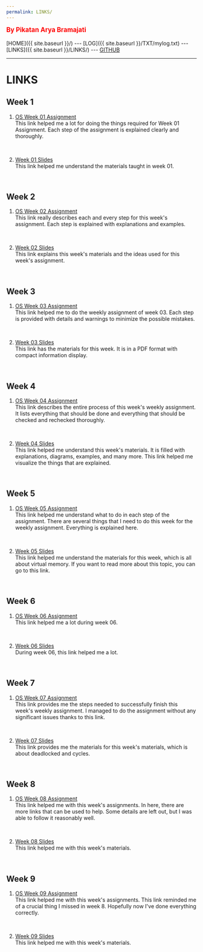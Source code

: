 ```yaml
---
permalink: LINKS/
---
```

<span style="color:red; font-weight:bold; font-size:larger;">By Pikatan Arya Bramajati</span>
<br><br>
[HOME]({{ site.baseurl }}/) ---
[LOG]({{ site.baseurl }}/TXT/mylog.txt) ---
[LINKS]({{ site.baseurl }}/LINKS/) ---
[GITHUB](https://github.com/Pyqe/os222)
<br>
<hr>

# LINKS

## Week 1
1. [OS Week 01 Assignment](https://osp4diss.vlsm.org/AOS.html#idx01)<br>
    This link helped me a lot for doing the things required for Week 01 Assignment. Each step of the assignment is explained clearly and thoroughly.
<br>

2. [Week 01 Slides](https://os.vlsm.org/Slides/os01.pdf)<br>
    This link helped me understand the materials taught in week 01.
<br>

## Week 2
1. [OS Week 02 Assignment](https://osp4diss.vlsm.org/AOS.html#idx02)<br>
    This link really describes each and every step for this week's assignment. Each step is explained with explanations and examples.
<br>

2. [Week 02 Slides](https://os.vlsm.org/Slides/os02.pdf)<br>
    This link explains this week's materials and the ideas used for this week's assignment.
<br>

## Week 3
1. [OS Week 03 Assignment](https://osp4diss.vlsm.org/AOS.html#idx03)<br>
    This link helped me to do the weekly assignment of week 03. Each step is provided with details and warnings to minimize the possible mistakes.
<br>

2. [Week 03 Slides](https://os.vlsm.org/Slides/os03.pdf)<br>
    This link has the materials for this week. It is in a PDF format with compact information display.
<br>

## Week 4
1. [OS Week 04 Assignment](https://osp4diss.vlsm.org/AOS.html#idx04)<br>
    This link describes the entire process of this week's weekly assignment. It lists everything that should be done and everything that should be checked and rechecked thoroughly.
<br>

2. [Week 04 Slides](https://os.vlsm.org/Slides/os04.pdf)<br>
    This link helped me understand this week's materials. It is filled with explanations, diagrams, examples, and many more. This link helped me visualize the things that are explained.
<br>

## Week 5
1. [OS Week 05 Assignment](https://osp4diss.vlsm.org/AOS.html#idx05)<br>
    This link helped me understand what to do in each step of the assignment. There are several things that I need to do this week for the weekly assignment. Everything is explained here.
<br>

2. [Week 05 Slides](https://os.vlsm.org/Slides/os05.pdf)<br>
    This link helped me understand the materials for this week, which is all about virtual memory. If you want to read more about this topic, you can go to this link.
<br>

## Week 6
1. [OS Week 06 Assignment](https://osp4diss.vlsm.org/AOS.html#idx06)<br>
    This link helped me a lot during week 06.
<br>

2. [Week 06 Slides](https://os.vlsm.org/Slides/os06.pdf)<br>
    During week 06, this link helped me a lot.
<br>

## Week 7
1. [OS Week 07 Assignment](https://osp4diss.vlsm.org/AOS.html#idx07)<br>
    This link provides me the steps needed to successfully finish this week's weekly assignment. I managed to do the assignment without any significant issues thanks to this link.
<br>

2. [Week 07 Slides](https://os.vlsm.org/Slides/os07.pdf)<br>
    This link provides me the materials for this week's materials, which is about deadlocked and cycles.
<br>

## Week 8
1. [OS Week 08 Assignment](https://osp4diss.vlsm.org/AOS.html#idx08)<br>
    This link helped me with this week's assignments. In here, there are more links that can be used to help. Some details are left out, but I was able to follow it reasonably well.
<br>

2. [Week 08 Slides](https://os.vlsm.org/Slides/os08.pdf)<br>
    This link helped me with this week's materials.
<br>

## Week 9
1. [OS Week 09 Assignment](https://osp4diss.vlsm.org/AOS.html#idx09)<br>
    This link helped me with this week's assignments. This link reminded me of a crucial thing I missed in week 8. Hopefully now I've done everything correctly.
<br>

2. [Week 09 Slides](https://os.vlsm.org/Slides/os09.pdf)<br>
    This link helped me with this week's materials.
<br>
